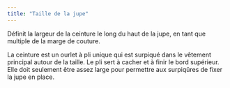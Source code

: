 ```yaml
---
title: "Taille de la jupe"
---
```


Définit la largeur de la ceinture le long du haut de la jupe, en tant que multiple de la marge de couture.

La ceinture est un ourlet à pli unique qui est surpiqué dans le vêtement principal autour de la taille. Le pli sert à cacher et à finir le bord supérieur. Elle doit seulement être assez large pour permettre aux surpiqûres de fixer la jupe en place.
